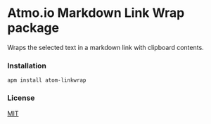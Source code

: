 # Atmo.io Markdown Link Wrap package

Wraps the selected text in a markdown link with clipboard contents.


### Installation

```
apm install atom-linkwrap
```


### License

[MIT](./LICENSE)

